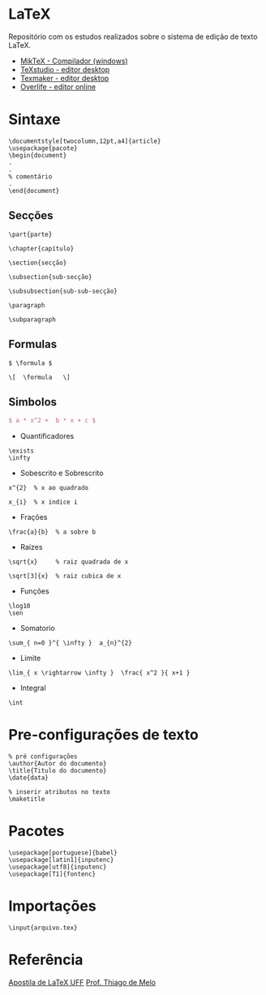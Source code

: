 # LaTeX
 Repositório com os estudos realizados sobre o sistema de edição de texto LaTeX. 
 
 - [MikTeX - Compilador (windows)](https://miktex.org/)
 - [TeXstudio - editor desktop](https://www.texstudio.org/)
 - [Texmaker - editor desktop](https://www.xm1math.net/texmaker/)
 - [Overlife - editor online](https://pt.overleaf.com/)

# Sintaxe

~~~
\documentstyle[twocolumn,12pt,a4]{article}
\usepackage{pacote}
\begin{document}
.
.
% comentário
.
\end{document}
~~~

## Secções
~~~
\part{parte}

\chapter{capítulo}

\section{secção}

\subsection{sub-secção}

\subsubsection{sub-sub-secção}

\paragraph

\subparagraph

~~~

## Formulas
~~~
$ \formula $
~~~

~~~
\[  \formula   \]
~~~

## Simbolos

~~~tex
$ a * x^2 +  b * x + c $
~~~
- Quantificadores
~~~
\exists
\infty
~~~

- Sobescrito e Sobrescrito
~~~
x^{2}  % x ao quadrado

x_{i}  % x indice i
~~~

- Frações
~~~
\frac{a}{b}  % a sobre b
~~~

- Raízes
~~~
\sqrt{x}     % raiz quadrada de x

\sqrt[3]{x}  % raiz cubica de x
~~~

- Funções
~~~
\log10
\sen
~~~

- Somatorio
~~~
\sum_{ n=0 }^{ \infty }  a_{n}^{2}
~~~

- Limite
~~~
\lim_{ x \rightarrow \infty }  \frac{ x^2 }{ x+1 }
~~~

- Integral
~~~
\int
~~~

# Pre-configurações de texto
~~~
% pré configurações
\author{Autor do documento}
\title{Titulo do documento}
\date{data}

% inserir atributos no texto
\maketitle

~~~

# Pacotes
~~~
\usepackage[portuguese]{babel} 
\usepackage[latin1]{inputenc}
\usepackage[utf8]{inputenc} 
\usepackage[T1]{fontenc} 
~~~

# Importações
~~~
\input{arquivo.tex}

~~~

# Referência
[Apostila de LaTeX UFF](http://each.uspnet.usp.br/sarajane/wp-content/uploads/2016/10/manual-latex-1.pdf)
[Prof. Thiago de Melo](http://www.rc.unesp.br/tmelo/latex/)

